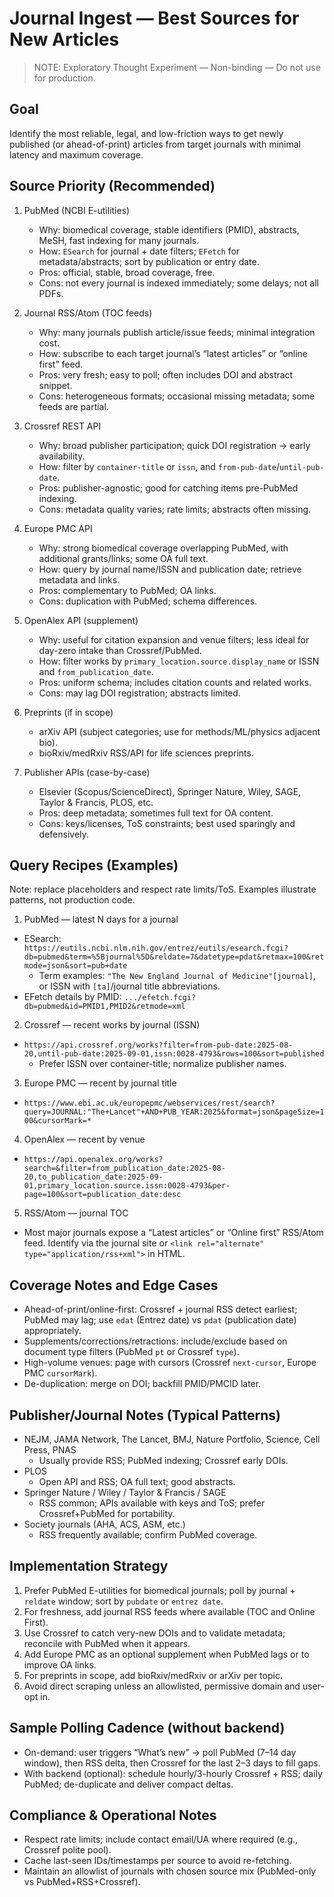 # Journal Ingest — Best Sources for New Articles

> NOTE: Exploratory Thought Experiment — Non-binding — Do not use for production.

## Goal
Identify the most reliable, legal, and low-friction ways to get newly published (or ahead-of-print) articles from target journals with minimal latency and maximum coverage.

## Source Priority (Recommended)
1) PubMed (NCBI E-utilities)
   - Why: biomedical coverage, stable identifiers (PMID), abstracts, MeSH, fast indexing for many journals.
   - How: `ESearch` for journal + date filters; `EFetch` for metadata/abstracts; sort by publication or entry date.
   - Pros: official, stable, broad coverage, free.
   - Cons: not every journal is indexed immediately; some delays; not all PDFs.

2) Journal RSS/Atom (TOC feeds)
   - Why: many journals publish article/issue feeds; minimal integration cost.
   - How: subscribe to each target journal’s “latest articles” or “online first” feed.
   - Pros: very fresh; easy to poll; often includes DOI and abstract snippet.
   - Cons: heterogeneous formats; occasional missing metadata; some feeds are partial.

3) Crossref REST API
   - Why: broad publisher participation; quick DOI registration → early availability.
   - How: filter by `container-title` or `issn`, and `from-pub-date`/`until-pub-date`.
   - Pros: publisher-agnostic; good for catching items pre-PubMed indexing.
   - Cons: metadata quality varies; rate limits; abstracts often missing.

4) Europe PMC API
   - Why: strong biomedical coverage overlapping PubMed, with additional grants/links; some OA full text.
   - How: query by journal name/ISSN and publication date; retrieve metadata and links.
   - Pros: complementary to PubMed; OA links.
   - Cons: duplication with PubMed; schema differences.

5) OpenAlex API (supplement)
   - Why: useful for citation expansion and venue filters; less ideal for day-zero intake than Crossref/PubMed.
   - How: filter works by `primary_location.source.display_name` or ISSN and `from_publication_date`.
   - Pros: uniform schema; includes citation counts and related works.
   - Cons: may lag DOI registration; abstracts limited.

6) Preprints (if in scope)
   - arXiv API (subject categories; use for methods/ML/physics adjacent bio).
   - bioRxiv/medRxiv RSS/API for life sciences preprints.

7) Publisher APIs (case-by-case)
   - Elsevier (Scopus/ScienceDirect), Springer Nature, Wiley, SAGE, Taylor & Francis, PLOS, etc.
   - Pros: deep metadata; sometimes full text for OA content.
   - Cons: keys/licenses, ToS constraints; best used sparingly and defensively.

## Query Recipes (Examples)
Note: replace placeholders and respect rate limits/ToS. Examples illustrate patterns, not production code.

1) PubMed — latest N days for a journal
- ESearch: `https://eutils.ncbi.nlm.nih.gov/entrez/eutils/esearch.fcgi?db=pubmed&term=%5Bjournal%5D&reldate=7&datetype=pdat&retmax=100&retmode=json&sort=pub+date`
  - Term examples: `"The New England Journal of Medicine"[journal]`, or ISSN with `[ta]`/journal title abbreviations.
- EFetch details by PMID: `.../efetch.fcgi?db=pubmed&id=PMID1,PMID2&retmode=xml`

2) Crossref — recent works by journal (ISSN)
- `https://api.crossref.org/works?filter=from-pub-date:2025-08-20,until-pub-date:2025-09-01,issn:0028-4793&rows=100&sort=published`
  - Prefer ISSN over container-title; normalize publisher names.

3) Europe PMC — recent by journal title
- `https://www.ebi.ac.uk/europepmc/webservices/rest/search?query=JOURNAL:"The+Lancet"+AND+PUB_YEAR:2025&format=json&pageSize=100&cursorMark=*`

4) OpenAlex — recent by venue
- `https://api.openalex.org/works?search=&filter=from_publication_date:2025-08-20,to_publication_date:2025-09-01,primary_location.source.issn:0028-4793&per-page=100&sort=publication_date:desc`

5) RSS/Atom — journal TOC
- Most major journals expose a “Latest articles” or “Online first” RSS/Atom feed. Identify via the journal site or `<link rel="alternate" type="application/rss+xml">` in HTML.

## Coverage Notes and Edge Cases
- Ahead-of-print/online-first: Crossref + journal RSS detect earliest; PubMed may lag; use `edat` (Entrez date) vs `pdat` (publication date) appropriately.
- Supplements/corrections/retractions: include/exclude based on document type filters (PubMed `pt` or Crossref `type`).
- High-volume venues: page with cursors (Crossref `next-cursor`, Europe PMC `cursorMark`).
- De-duplication: merge on DOI; backfill PMID/PMCID later.

## Publisher/Journal Notes (Typical Patterns)
- NEJM, JAMA Network, The Lancet, BMJ, Nature Portfolio, Science, Cell Press, PNAS
  - Usually provide RSS; PubMed indexing; Crossref early DOIs.
- PLOS
  - Open API and RSS; OA full text; good abstracts.
- Springer Nature / Wiley / Taylor & Francis / SAGE
  - RSS common; APIs available with keys and ToS; prefer Crossref+PubMed for portability.
- Society journals (AHA, ACS, ASM, etc.)
  - RSS frequently available; confirm PubMed coverage.

## Implementation Strategy
1) Prefer PubMed E-utilities for biomedical journals; poll by journal + `reldate` window; sort by `pubdate` or `entrez date`.
2) For freshness, add journal RSS feeds where available (TOC and Online First).
3) Use Crossref to catch very-new DOIs and to validate metadata; reconcile with PubMed when it appears.
4) Add Europe PMC as an optional supplement when PubMed lags or to improve OA links.
5) For preprints in scope, add bioRxiv/medRxiv or arXiv per topic.
6) Avoid direct scraping unless an allowlisted, permissive domain and user-opt in.

## Sample Polling Cadence (without backend)
- On-demand: user triggers “What’s new” → poll PubMed (7–14 day window), then RSS delta, then Crossref for the last 2–3 days to fill gaps.
- With backend (optional): schedule hourly/3-hourly Crossref + RSS; daily PubMed; de-duplicate and deliver compact deltas.

## Compliance & Operational Notes
- Respect rate limits; include contact email/UA where required (e.g., Crossref polite pool).
- Cache last-seen IDs/timestamps per source to avoid re-fetching.
- Maintain an allowlist of journals with chosen source mix (PubMed-only vs PubMed+RSS+Crossref).

